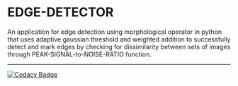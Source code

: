 # EDGE-DETECTOR
An application for edge detection using morphological operator in python that uses adaptive gaussian threshold and weighted addition to successfully detect and mark edges by checking for dissimilarity between sets of images through PEAK-SIGNAL-to-NOISE-RATIO function.


---
[![Codacy Badge](https://api.codacy.com/project/badge/Grade/164c2a085a9f47da9c83f064186e81de)](https://www.codacy.com/app/rtzdzn/EDGE-DETECTOR?utm_source=github.com&amp;utm_medium=referral&amp;utm_content=ritwikraha/EDGE-DETECTOR&amp;utm_campaign=Badge_Grade)
